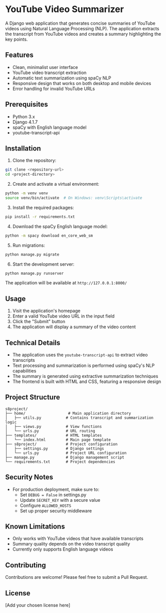 # YouTube Video Summarizer

A Django web application that generates concise summaries of YouTube videos using Natural Language Processing (NLP). The application extracts the transcript from YouTube videos and creates a summary highlighting the key points.

## Features

- Clean, minimalist user interface
- YouTube video transcript extraction
- Automatic text summarization using spaCy NLP
- Responsive design that works on both desktop and mobile devices
- Error handling for invalid YouTube URLs

## Prerequisites

- Python 3.x
- Django 4.1.7
- spaCy with English language model
- youtube-transcript-api

## Installation

1. Clone the repository:
```bash
git clone <repository-url>
cd <project-directory>
```

2. Create and activate a virtual environment:
```bash
python -m venv venv
source venv/bin/activate  # On Windows: venv\Scripts\activate
```

3. Install the required packages:
```bash
pip install -r requirements.txt
```

4. Download the spaCy English language model:
```bash
python -m spacy download en_core_web_sm
```

5. Run migrations:
```bash
python manage.py migrate
```

6. Start the development server:
```bash
python manage.py runserver
```

The application will be available at `http://127.0.0.1:8000/`

## Usage

1. Visit the application's homepage
2. Enter a valid YouTube video URL in the input field
3. Click the "Submit" button
4. The application will display a summary of the video content

## Technical Details

- The application uses the `youtube-transcript-api` to extract video transcripts
- Text processing and summarization is performed using spaCy's NLP capabilities
- The summary is generated using extractive summarization techniques
- The frontend is built with HTML and CSS, featuring a responsive design

## Project Structure

```
s8project/
├── home/                   # Main application directory
│   ├── utils.py           # Contains transcript and summarization logic
│   ├── views.py           # View functions
│   └── urls.py            # URL routing
├── templates/             # HTML templates
│   └── index.html         # Main page template
├── s8project/             # Project configuration
│   ├── settings.py        # Django settings
│   └── urls.py            # Project URL configuration
├── manage.py              # Django management script
└── requirements.txt       # Project dependencies
```

## Security Notes

- For production deployment, make sure to:
  - Set `DEBUG = False` in settings.py
  - Update `SECRET_KEY` with a secure value
  - Configure `ALLOWED_HOSTS`
  - Set up proper security middleware

## Known Limitations

- Only works with YouTube videos that have available transcripts
- Summary quality depends on the video transcript quality
- Currently only supports English language videos

## Contributing

Contributions are welcome! Please feel free to submit a Pull Request.

## License

[Add your chosen license here]
